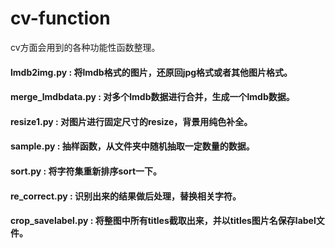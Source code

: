 # cv-function
cv方面会用到的各种功能性函数整理。

#### lmdb2img.py : 将lmdb格式的图片，还原回jpg格式或者其他图片格式。

#### merge_lmdbdata.py : 对多个lmdb数据进行合并，生成一个lmdb数据。

#### resize1.py : 对图片进行固定尺寸的resize，背景用纯色补全。

#### sample.py : 抽样函数，从文件夹中随机抽取一定数量的数据。

#### sort.py : 将字符集重新排序sort一下。

#### re_correct.py : 识别出来的结果做后处理，替换相关字符。

#### crop_savelabel.py : 将整图中所有titles截取出来，并以titles图片名保存label文件。

